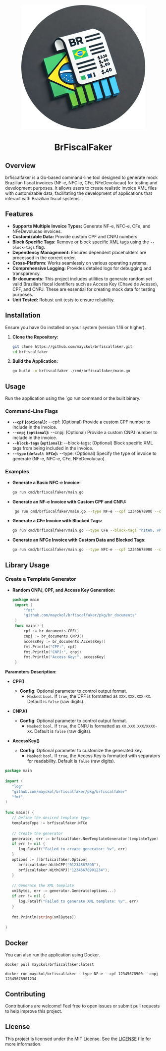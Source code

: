 <div align="center">
  <img src="logo.svg" alt="BrFiscalFaker Logo" width="400" height="400">
  <h1>BrFiscalFaker</h1>
</div>

## Overview

brfiscalfaker is a Go-based command-line tool designed to generate mock Brazilian fiscal invoices (NF-e, NFC-e, CFe, NFeDevolucao) for testing and development purposes. It allows users to create realistic invoice XML files with customizable data, facilitating the development of applications that interact with Brazilian fiscal systems.

## Features

- **Supports Multiple Invoice Types:** Generate NF-e, NFC-e, CFe, and NFeDevolucao invoices.
- **Customizable Data:** Provide custom CPF and CNPJ numbers.
- **Block Specific Tags:** Remove or block specific XML tags using the `--block-tags` flag.
- **Dependency Management:** Ensures dependent placeholders are processed in the correct order.
- **Cross-Platform:** Works seamlessly on various operating systems.
- **Comprehensive Logging:** Provides detailed logs for debugging and transparency.
- **Br documents:** This project includes utilities to generate random yet valid Brazilian fiscal identifiers such as Access Key (Chave de Acesso), CPF, and CNPJ. These are essential for creating mock data for testing purposes.
- **Unit Tested:** Robust unit tests to ensure reliability.

## Installation

Ensure you have Go installed on your system (version 1.16 or higher).

1. **Clone the Repository:**

   ```bash
   git clone https://github.com/mayckol/brfiscalfaker.git
   cd brfiscalfaker
    ```
   
2. **Build the Application:**

   ```bash
   go build -o brfiscalfaker ./cmd/brfiscalfaker/main.go
   ```
   
## Usage

Run the application using the `go run command or the built binary.

### Command-Line Flags

- **`--cpf` (`optional`):** --cpf: (Optional) Provide a custom CPF number to include in the invoice.
- **`--cnpj` (`optional`):** --cnpj: (Optional) Provide a custom CNPJ number to include in the invoice.
- **`--block-tags` (`optional`):** --block-tags: (Optional) Block specific XML tags from being included in the invoice.
- **`--type` (`default NFCe`):** --type: (Optional) Specify the type of invoice to generate (NF-e, NFC-e, CFe, NFeDevolucao).

### Examples
* **Generate a Basic NFC-e Invoice:**

   ```bash
   go run cmd/brfiscalfaker/main.go
   ```
* **Generate an NF-e Invoice with Custom CPF and CNPJ:**

   ```bash
    go run cmd/brfiscalfaker/main.go --type NF-e --cpf 12345678900 --cnpj 12345678901234
    ```
* **Generate a CFe Invoice with Blocked Tags:**

   ```bash
   go run cmd/brfiscalfaker/main.go --type CFe --block-tags "nItem, vProd"
   ```
* **Generate an NFCe Invoice with Custom Data and Blocked Tags:**

   ```bash
   go run cmd/brfiscalfaker/main.go --type NFC-e --cpf 12345678900 --cnpj 12345678901234 --block-tags "nItem, vProd"
   ```

## Library Usage
### Create a Template Generator
* **Random CNPJ, CPF, and Access Key Generation:**

   ```go
   package main
    import (
        "fmt"
        "github.com/mayckol/brfiscalfaker/pkg/br_documents"
    )
    func main() {
        cpf := br_documents.CPF()
        cnpj := br_documents.CNPJ()
        accessKey := br_documents.AccessKey()
        fmt.Println("CPF:", cpf)
        fmt.Println("CNPJ:", cnpj)
        fmt.Println("Access Key:", accessKey)
    }
    ```  
**Parameters Description:**

- **CPF()**
   - **Config**: Optional parameter to control output format.
      - `Masked`: `bool`. If `true`, the CPF is formatted as `XXX.XXX.XXX-XX`. Default is `false` (raw digits).

- **CNPJ()**
   - **Config**: Optional parameter to control output format.
      - `Masked`: `bool`. If `true`, the CNPJ is formatted as `XX.XXX.XXX/XXXX-XX`. Default is `false` (raw digits).

- **AccessKey()**
   - **Config**: Optional parameter to customize the generated key.
      - `Masked`: `bool`. If `true`, the Access Key is formatted with separators for readability. Default is `false` (raw digits).

```go
package main

import (
   "log"
   "github.com/mayckol/brfiscalfaker/pkg/brfiscalfaker"
   "fmt"
)

func main() {
   // Define the desired template type
   templateType := brfiscalfaker.NFCe

   // Create the generator
   generator, err := brfiscalfaker.NewTemplateGenerator(templateType)
   if err != nil {
      log.Fatalf("Failed to create generator: %v", err)
   }
   options := []brfiscalfaker.Option{
      brfiscalfaker.WithCPF("01234567890"),
      brfiscalfaker.WithCNPJ("12345678901234"),
   }

   // Generate the XML template
   xmlBytes, err := generator.Generate(options...)
   if err != nil {
      log.Fatalf("Failed to generate XML template: %v", err)
   }

   fmt.Println(string(xmlBytes))

}

```

## Docker

You can also run the application using Docker.
   ```shell
   docker pull mayckol/brfiscalfaker:latest
   ```
   ```shell
   docker run mayckol/brfiscalfaker --type NF-e --cpf 12345678900 --cnpj 12345678901234
   ```

## Contributing

Contributions are welcome! Feel free to open issues or submit pull requests to help improve this project.

## License

This project is licensed under the MIT License. See the [LICENSE](LICENSE) file for more information.